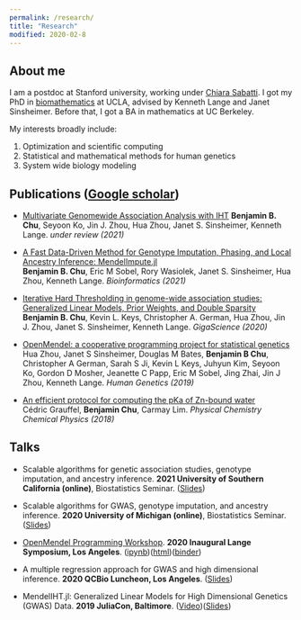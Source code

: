 ```yaml
---
permalink: /research/
title: "Research"
modified: 2020-02-8
---
```


## About me 

I am a postdoc at Stanford university, working under [Chiara Sabatti](https://statweb.stanford.edu/~sabatti/). I got my PhD in [biomathematics](https://compmed.ucla.edu/) at UCLA, advised by Kenneth Lange and Janet Sinsheimer. Before that, I got a BA in mathematics at UC Berkeley. 

My interests broadly include:

1. Optimization and scientific computing
1. Statistical and mathematical methods for human genetics
1. System wide biology modeling

## Publications ([Google scholar](https://scholar.google.com/citations?hl=en&user=jT7L8egAAAAJ))

+ [Multivariate Genomewide Association Analysis with IHT](https://www.biorxiv.org/content/10.1101/2021.08.04.455145v2.abstract)
**Benjamin B. Chu**, Seyoon Ko, Jin J. Zhou, Hua Zhou, Janet S. Sinsheimer, Kenneth Lange. *under review (2021)*

+ [A Fast Data-Driven Method for Genotype Imputation, Phasing, and Local Ancestry Inference: MendelImpute.jl](https://academic.oup.com/bioinformatics/advance-article-abstract/doi/10.1093/bioinformatics/btab489/6325083)  
**Benjamin B. Chu**, Eric M Sobel, Rory Wasiolek, Janet S. Sinsheimer, Hua Zhou, Kenneth Lange. *Bioinformatics (2021)*

+ [Iterative Hard Thresholding in genome-wide association studies: Generalized Linear Models, Prior Weights, and Double Sparsity](https://academic.oup.com/gigascience/article-abstract/9/6/giaa044/5850823)  
**Benjamin B. Chu**, Kevin L. Keys, Christopher A. German, Hua Zhou, Jin J. Zhou,  Janet S. Sinsheimer, Kenneth Lange. *GigaScience (2020)*

+ [OpenMendel: a cooperative programming project for statistical genetics](https://link.springer.com/article/10.1007/s00439-019-02001-z)  
Hua Zhou, Janet S Sinsheimer, Douglas M Bates, **Benjamin B Chu**, Christopher A German, Sarah S Ji, Kevin L Keys, Juhyun Kim, Seyoon Ko, Gordon D Mosher, Jeanette C Papp, Eric M Sobel, Jing Zhai, Jin J Zhou, Kenneth Lange. *Human Genetics (2019)*

+ [An efficient protocol for computing the pKa of Zn-bound water](https://pubs.rsc.org/en/content/articlelanding/2018/cp/c8cp05029e/unauth#!divAbstract)  
Cédric Grauffel, **Benjamin Chu**, Carmay Lim. *Physical Chemistry Chemical Physics (2018)*

## Talks

+ Scalable algorithms for genetic association studies, genotype imputation, and ancestry inference. **2021 University of Southern California (online)**, Biostatistics Seminar. ([Slides](https://github.com/biona001/public-talks/blob/master/2021%20USC/usc.pdf))

+ Scalable algorithms for GWAS, genotype imputation, and ancestry inference. **2020 University of Michigan (online)**, Biostatistics Seminar. ([Slides](https://github.com/biona001/public-talks/blob/master/2020%20Michigan/michigan.pdf))

+ [OpenMendel Programming Workshop](https://github.com/OpenMendel/LangeSymposium-ProgrammingWorkshop-20202022). **2020 Inaugural Lange Symposium, Los Angeles**. ([ipynb](https://github.com/OpenMendel/LangeSymposium-ProgrammingWorkshop-20202022/blob/master/05-iht/MendelIHT_tutorial.ipynb))([html](https://openmendel.github.io/LangeSymposium-ProgrammingWorkshop-20202022/05-iht/MendelIHT_tutorial.html))([binder](https://mybinder.org/v2/gh/OpenMendel/LangeSymposium-ProgrammingWorkshop-20202022/master))

+ A multiple regression approach for GWAS and high dimensional inference. **2020 QCBio Luncheon, Los Angeles**. ([Slides](https://github.com/biona001/public-talks/blob/master/2020%20QCBio%20luncheon/Presentation1.pdf))

+ MendelIHT.jl: Generalized Linear Models for High Dimensional Genetics (GWAS) Data. **2019 JuliaCon, Baltimore**. ([Video](https://www.youtube.com/watch?v=UPIKafShwFw))([Slides](https://github.com/biona001/public-talks/blob/master/2019%20JuliaCon/talk/talk.pdf))
